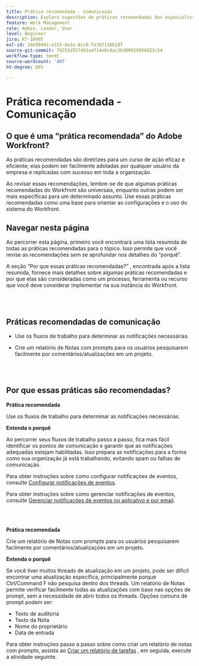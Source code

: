 ```yaml
---
title: Prática recomendada - Comunicação
description: Explore sugestões de práticas recomendadas dos especialistas do Adobe Workfront sobre como configurar e gerenciar notificações de comunicação no Workfront.
feature: Work Management
role: Admin, Leader, User
level: Beginner
jira: KT-10905
exl-id: 24e99491-e155-4a1e-8cc8-fa767116b18f
source-git-commit: 78252d557403a4f14e6c8ac3b309819038d23c54
workflow-type: tm+mt
source-wordcount: '407'
ht-degree: 85%

---
```


# Prática recomendada - Comunicação

## O que é uma “prática recomendada” do Adobe Workfront?

As práticas recomendadas são diretrizes para um curso de ação eficaz e eficiente; elas podem ser facilmente adotadas por qualquer usuário da empresa e replicadas com sucesso em toda a organização.

Ao revisar essas recomendações, lembre-se de que algumas práticas recomendadas do Workfront são universais, enquanto outras podem ser mais específicas para um determinado assunto. Use essas práticas recomendadas como uma base para orientar as configurações e o uso do sistema do Workfront.

## Navegar nesta página

Ao percorrer esta página, primeiro você encontrará uma lista resumida de todas as práticas recomendadas para o tópico. Isso permite que você revise as recomendações sem se aprofundar nos detalhes do “porquê”.

A seção “Por que essas práticas recomendadas?” , encontrada após a lista resumida, fornece mais detalhes sobre algumas práticas recomendadas e por que elas são consideradas como um processo, ferramenta ou recurso que você deve considerar implementar na sua instância do Workfront.

</br>
</br>

## Práticas recomendadas de comunicação

* Use os fluxos de trabalho para determinar as notificações necessárias.

* Crie um relatório de Notas com prompts para os usuários pesquisarem facilmente por comentários/atualizações em um projeto.

</br>
</br>

## Por que essas práticas são recomendadas?

**Prática recomendada**

Use os fluxos de trabalho para determinar as notificações necessárias.

**Entenda o porquê**

Ao percorrer seus fluxos de trabalho passo a passo, fica mais fácil identificar os pontos de comunicação e garantir que as notificações adequadas estejam habilitadas. Isso prepara as notificações para a forma como sua organização já está trabalhando, evitando spam ou falhas de comunicação.

Para obter instruções sobre como configurar notificações de eventos, consulte [Configurar notificações de eventos](https://experienceleague.adobe.com/docs/workfront-learn/tutorials-workfront/administration-and-setup/email-and-in-app-notifications/admin-set-up-event-notifications.html).

Para obter instruções sobre como gerenciar notificações de eventos, consulte [Gerenciar notificações de eventos no aplicativo e por email](https://experienceleague.adobe.com/docs/workfront-learn/tutorials-workfront/administration-and-setup/email-and-in-app-notifications/manage-inapp-and-email-notifications.html).

</br>
</br>


**Prática recomendada**

Crie um relatório de Notas com prompts para os usuários pesquisarem facilmente por comentários/atualizações em um projeto.



**Entenda o porquê**

Se você tiver muitos threads de atualização em um projeto, pode ser difícil encontrar uma atualização específica, principalmente porque Ctrl/Command F não pesquisa dentro dos threads. Um relatório de Notas permite verificar facilmente todas as atualizações com base nas opções de prompt, sem a necessidade de abrir todos os threads. Opções comuns de prompt podem ser:

* Texto de auditoria
* Texto da Nota
* Nome do proprietário
* Data de entrada

Para obter instruções passo a passo sobre como criar um relatório de notas com prompts, assista ao [Criar um relatório de tarefas](https://experienceleague.adobe.com/docs/workfront-learn/tutorials-workfront/reporting/basic-reporting/create-a-task-report.html) , em seguida, execute a atividade seguinte.

